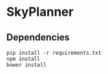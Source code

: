 # SkyPlanner

## Dependencies

    pip install -r requirements.txt
    npm install
    bower install

